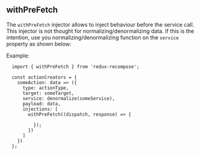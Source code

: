 ## withPreFetch

The `withPreFetch` injector allows to inject behaviour before the service call. This injector is not thought for normalizing/denormalizing data. If this is the intention, 
use you normalizing/denormalizing function on the `service` property as shown below:

Example:

```
  import { withPreFetch } from 'redux-recompose';

  const actionCreators = {
    someAction: data => ({
      type: actionType,
      target: someTarget,
      service: denormalize(someService),
      payload: data,
      injections: [
        withPreFetch((dispatch, response) => {

          });
        })
      ]
    })
  };
```
